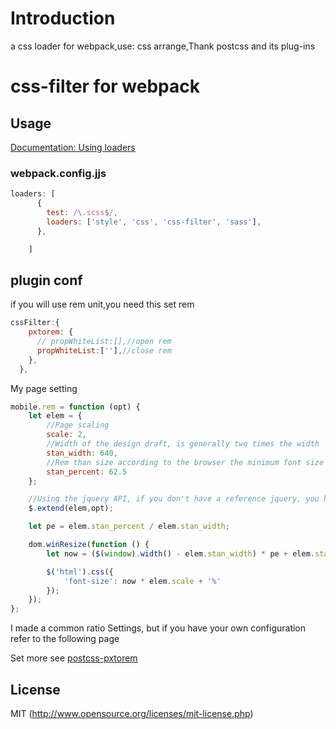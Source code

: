 # Introduction

a css loader for webpack,use: css arrange,Thank postcss and its plug-ins

# css-filter for webpack

## Usage

[Documentation: Using loaders](http://webpack.github.io/docs/using-loaders.html)

### webpack.config.jjs
``` javascript
loaders: [
      {
        test: /\.scss$/,
        loaders: ['style', 'css', 'css-filter', 'sass'],
      },

    ]
```
## plugin conf
if you will use rem unit,you need this set rem
``` javascript
cssFilter:{
    pxtorem: {
      // propWhiteList:[],//open rem
      propWhiteList:[''],//close rem
    },
  },
```
My page setting
``` javascript
mobile.rem = function (opt) {
    let elem = {
        //Page scaling
        scale: 2,
        //Width of the design draft, is generally two times the width
        stan_width: 640,
        //Rem than size according to the browser the minimum font size Such as chrome,
        stan_percent: 62.5
    };

    //Using the jquery API, if you don't have a reference jquery, you have to simulate an API
    $.extend(elem,opt);

    let pe = elem.stan_percent / elem.stan_width;

    dom.winResize(function () {
        let now = ($(window).width() - elem.stan_width) * pe + elem.stan_percent;

        $('html').css({
            'font-size': now * elem.scale + '%'
        });
    });
};
```
I made a common ratio Settings, but if you have your own configuration refer to the following page

Set more see [postcss-pxtorem](https://github.com/cuth/postcss-pxtorem)

## License

MIT (http://www.opensource.org/licenses/mit-license.php)
